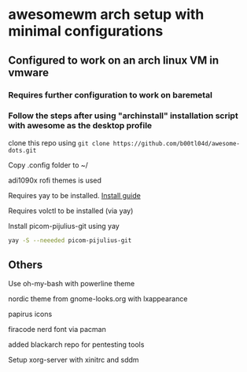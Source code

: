 # awesomewm arch setup with minimal configurations   

## Configured to work on an arch linux VM in vmware  

### Requires further configuration to work on baremetal  

### Follow the steps after using "archinstall" installation script with awesome as the desktop profile

clone this repo using ```git clone https://github.com/b00tl04d/awesome-dots.git```  

Copy .config folder to ~/  
  
adi1090x rofi themes is used  

Requires yay to be installed. [Install guide](https://github.com/Jguer/yay#installation)  

Requires volctl to be installed  (via yay)
  
Install picom-pijulius-git using yay
```bash
yay -S --neeeded picom-pijulius-git
```

## Others  
Use oh-my-bash with powerline theme  

nordic theme from gnome-looks.org with lxappearance  

papirus icons  

firacode nerd font via pacman  

added blackarch repo for pentesting tools  

Setup xorg-server with xinitrc and sddm  
